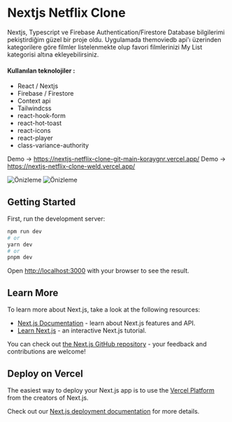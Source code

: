 # Nextjs Netflix Clone

Nextjs, Typescript ve Firebase Authentication/Firestore Database bilgilerimi pekiştirdiğim güzel bir proje oldu. Uygulamada themoviedb api'ı üzerinden kategorilere göre filmler listelenmekte olup favori filmlerinizi My List kategorisi altına ekleyebilirsiniz. 

#### Kullanılan teknolojiler :
- React / Nextjs
- Firebase / Firestore
- Context api
- Tailwindcss
- react-hook-form
- react-hot-toast
- react-icons
- react-player
- class-variance-authority


Demo -> https://nextjs-netflix-clone-git-main-koraygnr.vercel.app/
Demo -> https://nextjs-netflix-clone-weld.vercel.app/

![Önizleme](./assets/more.gif)
![Önizleme](./assets/slider.gif)


## Getting Started

First, run the development server:

```bash
npm run dev
# or
yarn dev
# or
pnpm dev
```

Open [http://localhost:3000](http://localhost:3000) with your browser to see the result.

## Learn More

To learn more about Next.js, take a look at the following resources:

- [Next.js Documentation](https://nextjs.org/docs) - learn about Next.js features and API.
- [Learn Next.js](https://nextjs.org/learn) - an interactive Next.js tutorial.

You can check out [the Next.js GitHub repository](https://github.com/vercel/next.js/) - your feedback and contributions are welcome!

## Deploy on Vercel

The easiest way to deploy your Next.js app is to use the [Vercel Platform](https://vercel.com/new?utm_medium=default-template&filter=next.js&utm_source=create-next-app&utm_campaign=create-next-app-readme) from the creators of Next.js.

Check out our [Next.js deployment documentation](https://nextjs.org/docs/deployment) for more details.
